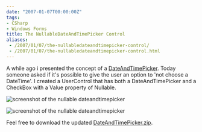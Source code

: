```yaml
---
date: "2007-01-07T00:00:00Z"
tags:
- CSharp
- Windows Forms
title: The NullableDateAndTimePicker Control
aliases:
 - /2007/01/07/the-nullabledateandtimepicker-control/
 - /2007/01/07/the-nullabledateandtimepicker-control.html
---
```

A while ago i presented the concept of a [DateAndTimePicker](http://www.timvw.be/a-dateandtimepicker-control/). Today someone asked if it's possible to give the user an option to 'not choose a DateTime'. I created a UserControl that has both a DateAndTimePicker and a CheckBox with a Value property of Nullable<DateTime>.

![screenshot of the nullable dateandtimepicker](http://www.timvw.be/wp-content/images/dateandtimepicker-nullable-1.gif)

![screenshot of the nullable dateandtimepicker](http://www.timvw.be/wp-content/images/dateandtimepicker-nullable-2.gif)

Feel free to download the updated [DateAndTimePicker.zip](http://www.timvw.be/wp-content/code/csharp/DateAndTimePicker.zip).
